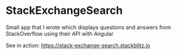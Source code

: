# StackExchangeSearch
Small app that I wrote which displays questions and answers from StackOverflow using their API with Angular

See in action: 
https://stack-exchange-search.stackblitz.io
